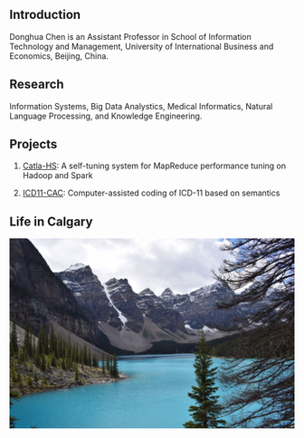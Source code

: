 ## Introduction

Donghua Chen is an Assistant Professor in School of Information Technology and Management, University of International Business and Economics, Beijing, China. 

## Research
Information Systems, Big Data Analystics, Medical Informatics, Natural Language Processing, and Knowledge Engineering. 

## Projects
1. [Catla-HS](https://github.com/dhchenx/Catla-HS): A self-tuning system for MapReduce performance tuning on Hadoop and Spark

2. [ICD11-CAC](https://github.com/dhchenx/ICD11-CAC): Computer-assisted coding of ICD-11 based on semantics

## Life in Calgary

![Amazing Life](amazing-life.jpg)